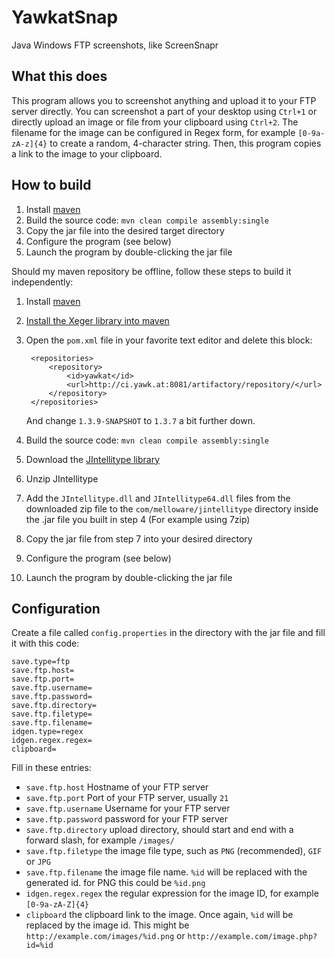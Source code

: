 YawkatSnap
==========

Java Windows FTP screenshots, like ScreenSnapr

What this does
--------------

This program allows you to screenshot anything and upload it to your FTP server directly. You can screenshot a part of your desktop using `Ctrl+1` or directly upload an image or file from your clipboard using `Ctrl+2`. The filename for the image can be configured in Regex form, for example `[0-9a-zA-z]{4}` to create a random, 4-character string. Then, this program copies a link to the image to your clipboard.

How to build
------------

1. Install [maven](http://maven.apache.org/)
2. Build the source code: `mvn clean compile assembly:single`
3. Copy the jar file into the desired target directory
4. Configure the program (see below)
5. Launch the program by double-clicking the jar file

Should my maven repository be offline, follow these steps to build it independently:

1. Install [maven](http://maven.apache.org/)
2. [Install the Xeger library into maven](http://www.hrupin.com/2012/01/how-to-use-xeger-lib-with-maven)
3. Open the `pom.xml` file in your favorite text editor and delete this block:
	
		<repositories>
			<repository>
				<id>yawkat</id>
				<url>http://ci.yawk.at:8081/artifactory/repository/</url>
			</repository>
		</repositories>
	
    And change `1.3.9-SNAPSHOT` to `1.3.7` a bit further down.
4. Build the source code: `mvn clean compile assembly:single`
5. Download the [JIntellitype library](https://code.google.com/p/jintellitype/downloads/detail?name=jintellitype-1.3.7-dist.zip&can=2&q=)
6. Unzip JIntellitype
7. Add the `JIntellitype.dll` and `JIntellitype64.dll` files from the downloaded zip file to the `com/melloware/jintellitype` directory inside the .jar file you built in step 4 (For example using 7zip)
8. Copy the jar file from step 7 into your desired directory
9. Configure the program (see below)
10. Launch the program by double-clicking the jar file


Configuration
-------------

Create a file called `config.properties` in the directory with the jar file and fill it with this code:
    
    save.type=ftp
    save.ftp.host=
    save.ftp.port=
    save.ftp.username=
    save.ftp.password=
    save.ftp.directory=
    save.ftp.filetype=
    save.ftp.filename=
    idgen.type=regex
    idgen.regex.regex=
    clipboard=

Fill in these entries:
 
 - `save.ftp.host` Hostname of your FTP server
 - `save.ftp.port` Port of your FTP server, usually `21`
 - `save.ftp.username` Username for your FTP server
 - `save.ftp.password` password for your FTP server
 - `save.ftp.directory` upload directory, should start and end with a forward slash, for example `/images/`
 - `save.ftp.filetype` the image file type, such as `PNG` (recommended), `GIF` or `JPG`
 - `save.ftp.filename` the image file name. `%id` will be replaced with the generated id. for PNG this could be `%id.png`
 - `idgen.regex.regex` the regular expression for the image ID, for example `[0-9a-zA-Z]{4}`
 - `clipboard` the clipboard link to the image. Once again, `%id` will be replaced by the image id. This might be `http://example.com/images/%id.png` or `http://example.com/image.php?id=%id`
